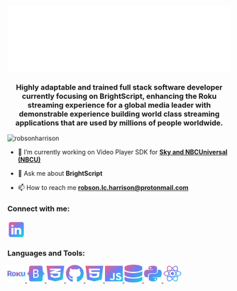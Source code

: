 <img align="center" src="headerGraphic.svg" width="1000" height="150" alt="Robson Harrison">

<h3 align="center">Highly adaptable and trained full stack software developer currently focusing on BrightScript, enhancing the Roku streaming experience for a global media leader with demonstrable experience building world class streaming applications that are used by millions of people worldwide.</h3>

<p align="left"> <img src="https://komarev.com/ghpvc/?username=robsonharrison&label=Profile%20views&color=0e75b6&style=flat" alt="robsonharrison" /> </p>

- 🔭 I’m currently working on Video Player SDK for [**Sky and NBCUniversal (NBCU)**](www.Sky.com)

- 💬 Ask me about **BrightScript**

- 📫 How to reach me **<robson.lc.harrison@protonmail.com>**

<h3 align="left">Connect with me:</h3>
<p align="left">
<a href="https://linkedin.com/in/robson-harrison-80522a210" target="blank"><img align="center" src="stackIcons/linkedIn.svg" alt="robson-harrison-80522a210" height="40" width="40" /></a>
</p>

<h3 align="left">Languages and Tools:</h3>

<p align="left"> <a href="https://developer.roku.com/en-gb/develop" target="_blank" rel="noreferrer"> <img
        src="stackIcons/roku.svg"alt="BrightScript" width="40" height="40"/> </a><a href="https://getbootstrap.com" target="_blank" rel="noreferrer"> <img src="stackIcons/bootstrap.svg" alt="bootstrap" width="40" height="40"/> </a> <a href="https://www.w3schools.com/css/" target="_blank" rel="noreferrer"> <img src="stackIcons/css3.svg" alt="css3" width="40" height="40"/> </a> <a href="https://git-scm.com/" target="_blank" rel="noreferrer"> <img src="stackIcons/github.svg" alt="git" width="40" height="40"/> </a> <a href="https://www.w3.org/html/" target="_blank" rel="noreferrer"> <img src="stackIcons/html5.svg" alt="html5" width="40" height="40"/> </a> <a href="https://developer.mozilla.org/en-US/docs/Web/JavaScript" target="_blank" rel="noreferrer"> <img src="stackIcons/js.svg" alt="javascript" width="40" height="40"/> </a> <a href="https://www.mysql.com/" target="_blank" rel="noreferrer"> <img src="stackIcons/sql.svg" alt="mysql" width="40" height="40"/> </a> <a href="https://www.python.org" target="_blank" rel="noreferrer"> <img src="stackIcons/python.svg" alt="python" width="40" height="40"/> </a> <a href="https://reactjs.org/" target="_blank" rel="noreferrer"> <img src="stackIcons/react.svg" alt="react" width="40" height="40"/> </a> </p>
